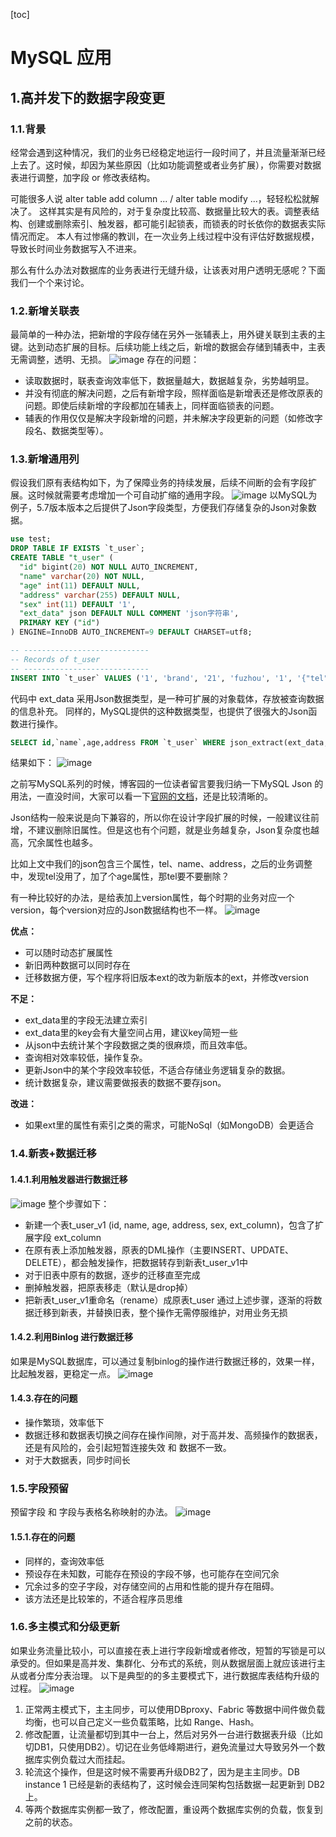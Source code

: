 [toc]



# MySQL 应用

## 1.高并发下的数据字段变更

### 1.1.背景

经常会遇到这种情况，我们的业务已经稳定地运行一段时间了，并且流量渐渐已经上去了。这时候，却因为某些原因（比如功能调整或者业务扩展），你需要对数据表进行调整，加字段 or 修改表结构。

可能很多人说 alter table add column ... / alter table modify ...，轻轻松松就解决了。 这样其实是有风险的，对于复杂度比较高、数据量比较大的表。调整表结构、创建或删除索引、触发器，都可能引起锁表，而锁表的时长依你的数据表实际情况而定。 本人有过惨痛的教训，在一次业务上线过程中没有评估好数据规模，导致长时间业务数据写入不进来。

那么有什么办法对数据库的业务表进行无缝升级，让该表对用户透明无感呢？下面我们一个个来讨论。

### 1.2.新增关联表

最简单的一种办法，把新增的字段存储在另外一张辅表上，用外键关联到主表的主键。达到动态扩展的目标。后续功能上线之后，新增的数据会存储到辅表中，主表无需调整，透明、无损。
![image](https://homan-blog.oss-cn-beijing.aliyuncs.com/study-demo/mysql-demo/20220831180459.png)
存在的问题：

- 读取数据时，联表查询效率低下，数据量越大，数据越复杂，劣势越明显。
- 并没有彻底的解决问题，之后有新增字段，照样面临是新增表还是修改原表的问题。即使后续新增的字段都加在辅表上，同样面临锁表的问题。
- 辅表的作用仅仅是解决字段新增的问题，并未解决字段更新的问题（如修改字段名、数据类型等）。

### 1.3.新增通用列

假设我们原有表结构如下，为了保障业务的持续发展，后续不间断的会有字段扩展。这时候就需要考虑增加一个可自动扩缩的通用字段。
![image](https://homan-blog.oss-cn-beijing.aliyuncs.com/study-demo/mysql-demo/20220831180534.png)
以MySQL为例子，5.7版本版本之后提供了Json字段类型，方便我们存储复杂的Json对象数据。

```sql
use test;
DROP TABLE IF EXISTS `t_user`;
CREATE TABLE "t_user" (
  "id" bigint(20) NOT NULL AUTO_INCREMENT,
  "name" varchar(20) NOT NULL,
  "age" int(11) DEFAULT NULL,
  "address" varchar(255) DEFAULT NULL,
  "sex" int(11) DEFAULT '1',
  "ext_data" json DEFAULT NULL COMMENT 'json字符串',
  PRIMARY KEY ("id")
) ENGINE=InnoDB AUTO_INCREMENT=9 DEFAULT CHARSET=utf8;

-- ----------------------------
-- Records of t_user
-- ----------------------------
INSERT INTO `t_user` VALUES ('1', 'brand', '21', 'fuzhou', '1', '{"tel": "13212345678", "name": "brand", "address": "fuzhou"}');
```

代码中 ext_data 采用Json数据类型，是一种可扩展的对象载体，存放被查询数据的信息补充。
同样的，MySQL提供的这种数据类型，也提供了很强大的Json函数进行操作。

```sql
SELECT id,`name`,age,address FROM `t_user` WHERE json_extract(ext_data,'$.tel') = '13212345678';
```

结果如下：
![image](https://homan-blog.oss-cn-beijing.aliyuncs.com/study-demo/mysql-demo/20220831180555.png)

之前写MySQL系列的时候，博客园的一位读者留言要我归纳一下MySQL Json 的用法，一直没时间，大家可以看一下[官网的文档](https://dev.mysql.com/doc/refman/8.0/en/json-functions.html)，还是比较清晰的。

Json结构一般来说是向下兼容的，所以你在设计字段扩展的时候，一般建议往前增，不建议删除旧属性。但是这也有个问题，就是业务越复杂，Json复杂度也越高，冗余属性也越多。

比如上文中我们的json包含三个属性，tel、name、address，之后的业务调整中，发现tel没用了，加了个age属性，那tel要不要删除？

有一种比较好的办法，是给表加上version属性，每个时期的业务对应一个version，每个version对应的Json数据结构也不一样。
![image](https://homan-blog.oss-cn-beijing.aliyuncs.com/study-demo/mysql-demo/20220831180610.png)

**优点：**

- 可以随时动态扩展属性
- 新旧两种数据可以同时存在
- 迁移数据方便，写个程序将旧版本ext的改为新版本的ext，并修改version

**不足：**

- ext_data里的字段无法建立索引
- ext_data里的key会有大量空间占用，建议key简短一些
- 从json中去统计某个字段数据之类的很麻烦，而且效率低。
- 查询相对效率较低，操作复杂。
- 更新Json中的某个字段效率较低，不适合存储业务逻辑复杂的数据。
- 统计数据复杂，建议需要做报表的数据不要存json。

**改进：**

- 如果ext里的属性有索引之类的需求，可能NoSql（如MongoDB）会更适合

### 1.4.新表+数据迁移

#### 1.4.1.利用触发器进行数据迁移

![image](https://homan-blog.oss-cn-beijing.aliyuncs.com/study-demo/mysql-demo/20220831180624.png)
整个步骤如下：

- 新建一个表t_user_v1 (id, name, age, address, sex, ext_column)，包含了扩展字段 ext_column
- 在原有表上添加触发器，原表的DML操作（主要INSERT、UPDATE、DELETE），都会触发操作，把数据转存到新表t_user_v1中
- 对于旧表中原有的数据，逐步的迁移直至完成
- 删掉触发器，把原表移走（默认是drop掉）
- 把新表t_user_v1重命名（rename）成原表t_user
  通过上述步骤，逐渐的将数据迁移到新表，并替换旧表，整个操作无需停服维护，对用业务无损

#### 1.4.2.利用Binlog 进行数据迁移

如果是MySQL数据库，可以通过复制binlog的操作进行数据迁移的，效果一样，比起触发器，更稳定一点。
![image](https://homan-blog.oss-cn-beijing.aliyuncs.com/study-demo/mysql-demo/20220831180703.png)

#### 1.4.3.存在的问题

- 操作繁琐，效率低下
- 数据迁移和数据表切换之间存在操作间隙，对于高并发、高频操作的数据表，还是有风险的，会引起短暂连接失效 和 数据不一致。
- 对于大数据表，同步时间长

### 1.5.字段预留

预留字段 和 字段与表格名称映射的办法。
![image](https://homan-blog.oss-cn-beijing.aliyuncs.com/study-demo/mysql-demo/20220831180744.png)

#### 1.5.1.存在的问题

- 同样的，查询效率低
- 预设存在未知数，可能存在预设的字段不够，也可能存在空间冗余
- 冗余过多的空子字段，对存储空间的占用和性能的提升存在阻碍。
- 该方法还是比较笨的，不适合程序员思维

### 1.6.多主模式和分级更新

如果业务流量比较小，可以直接在表上进行字段新增或者修改，短暂的写锁是可以承受的。但如果是高并发、集群化、分布式的系统，则从数据层面上就应该进行主从或者分库分表治理。
以下是典型的的多主要模式下，进行数据库表结构升级的过程。
![image](https://homan-blog.oss-cn-beijing.aliyuncs.com/study-demo/mysql-demo/20220831180810.png)

1. 正常两主模式下，主主同步，可以使用DBproxy、Fabric 等数据中间件做负载均衡，也可以自己定义一些负载策略，比如 Range、Hash。
2. 修改配置，让流量都切到其中一台上，然后对另外一台进行数据表升级（比如切DB1，只使用DB2）。切记在业务低峰期进行，避免流量过大导致另外一个数据库实例负载过大而挂起。
3. 轮流这个操作，但是这时候不需要再升级DB2了，因为是主主同步。DB instance 1 已经是新的表结构了，这时候会连同架构包括数据一起更新到 DB2 上。
4. 等两个数据库实例都一致了，修改配置，重设两个数据库实例的负载，恢复到之前的状态。

